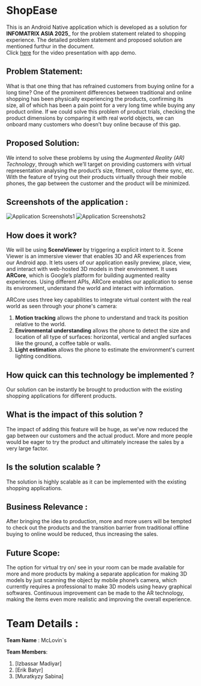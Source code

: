 # ShopEase
This is an Android Native application which is developed as a solution for **INFOMATRIX ASIA 2025**_ for the problem statement related to shopping experience. The detailed problem statement and proposed solution are mentioned furthur in the document.  
Click [here](https://youtu.be/ebxUM9ym_Bw) for the video presentation with app demo.

## Problem Statement:
What is that one thing that has refrained customers from buying online for a long time? One of the prominent differences between traditional and online shopping has been physically experiencing the products, confirming its size, all of which has been a pain point for a very long time while buying any product online. If we could solve this problem of product trials, checking the product dimensions by comparing it with real world objects, we can onboard many customers who doesn’t buy online because of this gap.

## Proposed Solution:
We intend to solve these problems by using the _Augmented Reality (AR) Technology_, through which we’ll target on providing customers with virtual representation analysing the product’s size, fitment, colour theme sync, etc. With the feature of trying out their products virtually through their mobile phones, the gap between the customer and the product will be minimized.

## Screenshots of the application :
![Application Screenshots1](./doc_assets/ScreenShot1.png)
![Application Screenshots2](./doc_assets/ScreenShot2.png)

## How does it work?
We will be using **SceneViewer** by triggering a explicit intent to it. 
Scene Viewer is an immersive viewer that enables 3D and AR experiences from our Android app. It lets users of our application easily preview, place, view, and interact with web-hosted 3D models in their environment. It uses **ARCore**, which is Google’s platform for building augmented reality experiences. Using different APIs, ARCore enables our application to sense its environment, understand the world and interact with information.

ARCore uses three key capabilities to integrate virtual content with the real world as seen through your phone's camera:
1. **Motion tracking** allows the phone to understand and track its position relative to the world.
2. **Environmental understanding** allows the phone to detect the size and location of all type of surfaces: horizontal, vertical and angled surfaces like the ground, a coffee table or walls.
3. **Light estimation** allows the phone to estimate the environment's current lighting conditions.

## How quick can this technology be implemented ?
Our solution can be instantly be brought to production with the existing shopping applications for different products.

## What is the impact of this solution ?
The impact of adding this feature will be huge, as we’ve now reduced the gap between our customers and the actual product. More and more people would be eager to try the product and ultimately increase the sales by a very large factor.

## Is the solution scalable ?
The solution is highly scalable as it can be implemented with the existing shopping applications.

## Business Relevance :
After bringing the idea to production, more and more users will be tempted to check out the products and the transition barrier from traditional offline buying to online would be reduced, thus increasing the sales.

## Future Scope:
The option for virtual try on/ see in your room can be made available for more and more products by making a separate application for making 3D models by just scanning the object by mobile phone’s camera, which currently requires a professional to make 3D models using heavy graphical softwares. Continuous improvement can be made to the AR technology, making the items even more realistic and improving the overall experience.

# Team Details :
**Team Name** : McLovin`s

**Team Members**:
1. [Izbassar Madiyar]
2. [Erik Batyr]
3. [Muratkyzy Sabina]
